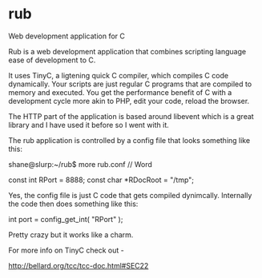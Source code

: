 rub
===

Web development application for C

Rub is a web development application that combines scripting language ease of development to C.

It uses TinyC, a ligtening quick C compiler, which compiles C code dynamically.  Your scripts are just 
regular C programs that are compiled to memory and executed.  You get the performance benefit of C
with a development cycle more akin to PHP, edit your code, reload the browser.

The HTTP part of the application is based around libevent which is a great library and I have used it before
so I went with it.

The rub application is controlled by a config file that looks something like this:

shane@slurp:~/rub$ more rub.conf
// Word

const int RPort = 8888;
const char *RDocRoot = "/tmp";


Yes, the config file is just C code that gets compiled dynimcally.  Internally the code then does something like this:

int port = config_get_int( "RPort" );

Pretty crazy but it works like a charm.



For more info on TinyC check out -

http://bellard.org/tcc/tcc-doc.html#SEC22
